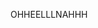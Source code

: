 OHHEELLLNAHHH

<!---
CinderyAlrm/CinderyAlrm is a ✨ special ✨ repository because its `README.md` (this file) appears on your GitHub profile.
You can click the Preview link to take a look at your changes.
--->
